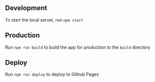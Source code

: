 ## Development

To start the local server, run `npm start`

## Production

Run `npm run build` to build the app for production to the `build` directory

## Deploy

Run `npm run deploy` to deploy to Github Pages